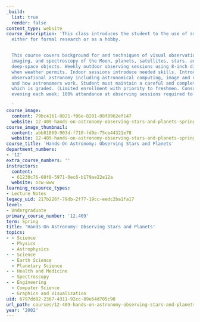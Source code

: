 ```yaml
---
_build:
  list: true
  render: false
content_type: website
course_description: 'This class introduces the student to the use of small telescopes,
  either for formal research or as a hobby.


  This course covers background for and techniques of visual observation, electronic
  imaging, and spectroscopy of the Moon, planets, satellites, stars, and brighter
  deep-space objects. Weekly outdoor observing sessions using 8-inch diameter telescopes
  when weather permits. Indoor sessions introduce needed skills. Introduction to contemporary
  observational astronomy including astronomical computing, image and data processing,
  and how astronomers work. Student must maintain a careful and complete written log
  which is graded. (Limited enrollment with priority to freshmen. Consumes an entire
  evening each week; 100% attendance at observing sessions required to pass.)

  '
course_image:
  content: 79bc4161-8021-f06e-8201-08f8962ef147
  website: 12-409-hands-on-astronomy-observing-stars-and-planets-spring-2002
course_image_thumbnail:
  content: abb81869-903d-f710-fd9e-75ce44321e78
  website: 12-409-hands-on-astronomy-observing-stars-and-planets-spring-2002
course_title: 'Hands-On Astronomy: Observing Stars and Planets'
department_numbers:
- '12'
extra_course_numbers: ''
instructors:
  content:
  - 61238c76-60f8-5971-0ec6-b179ae22e12a
  website: ocw-www
learning_resource_types:
- Lecture Notes
legacy_uid: 217b226f-79db-2f77-19cc-eedc2ba1fa17
level:
- Undergraduate
primary_course_number: '12.409'
term: Spring
title: 'Hands-On Astronomy: Observing Stars and Planets'
topics:
- - Science
  - Physics
  - Astrophysics
- - Science
  - Earth Science
  - Planetary Science
- - Health and Medicine
  - Spectroscopy
- - Engineering
  - Computer Science
  - Graphics and Visualization
uid: 6797dd82-2367-4311-92cc-89e64d705c90
url_path: courses/12-409-hands-on-astronomy-observing-stars-and-planets-spring-2002
year: '2002'
---
```

